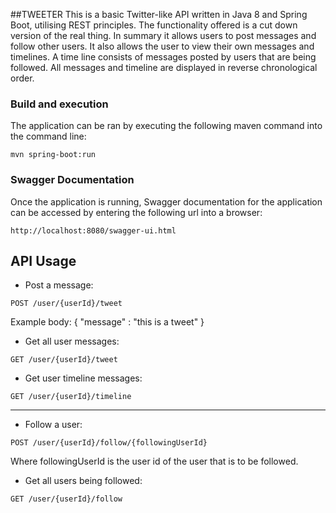 ##TWEETER
This is a basic Twitter-like API written in Java 8 and Spring Boot, utilising REST principles. The functionality offered is a cut down version of the real thing. In summary it allows users to post messages and follow other users. It also allows the user to view their own messages and timelines. A time line consists of messages posted by users that are being followed. All messages and timeline are displayed in reverse chronological order. 

### Build and execution 
The application can be ran by executing the following maven command into the command line:
```
mvn spring-boot:run
```

### Swagger Documentation
Once the application is running, Swagger documentation for the application can be accessed by entering the following url into a browser:
```
http://localhost:8080/swagger-ui.html
```

## API Usage
- Post a message:
```
POST /user/{userId}/tweet
```
Example body:
{
  "message" : "this is a tweet"
}
 
 

- Get all user messages:
```
GET /user/{userId}/tweet
```


- Get user timeline messages:
```
GET /user/{userId}/timeline
```

----------


- Follow a user:
```
POST /user/{userId}/follow/{followingUserId}
```
Where followingUserId is the user id of the user that is to be followed.



- Get all users being followed:
```
GET /user/{userId}/follow
```

